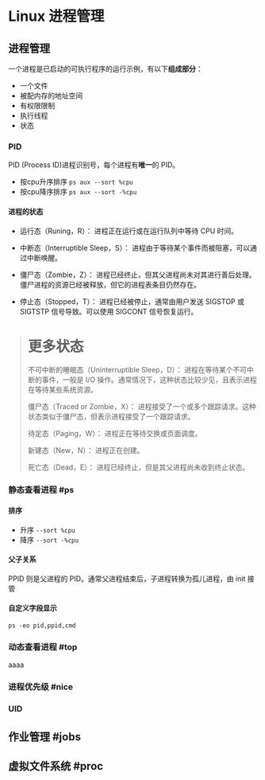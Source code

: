 #  Linux 进程管理

## 进程管理

一个进程是已启动的可执行程序的运行示例，有以下**组成部分**：

- 一个文件
- 被配内存的地址空间
- 有权限限制
- 执行线程
- 状态

### PID

PID (Process ID)进程识别号，每个进程有**唯一**的 PID。

- 按cpu升序排序 `ps aux --sort %cpu`
- 按cpu降序排序 `ps aux --sort -%cpu` 

#### 进程的状态

- 运行态（Runing，R）：
  进程正在运行或在运行队列中等待 CPU 时间。

- 中断态（Interruptible Sleep，S）：
  进程由于等待某个事件而被阻塞，可以通过中断唤醒。

- 僵尸态（Zombie，Z）：
  进程已经终止，但其父进程尚未对其进行善后处理。僵尸进程的资源已经被释放，但它的进程表条目仍然存在。

- 停止态（Stopped，T）：
  进程已经被停止，通常由用户发送 SIGSTOP 或 SIGTSTP 信号导致。可以使用 SIGCONT 信号恢复运行。

> # 更多状态
>
> 不可中断的睡眠态（Uninterruptible Sleep，D）：
> 进程在等待某个不可中断的事件，一般是 I/O 操作。通常情况下，这种状态比较少见，且表示进程在等待某些系统资源。
>
> 僵尸态（Traced or Zombie，X）：
> 进程接受了一个或多个跟踪请求。这种状态类似于僵尸态，但表示进程接受了一个跟踪请求。
>
> 待定态（Paging，W）：
> 进程正在等待交换或页面调度。
>
> 新建态（New，N）：
> 进程正在创建。
>
> 死亡态（Dead，E）：
> 进程已经终止，但是其父进程尚未收到终止状态。

### 静态查看进程 #ps

#### 排序

- 升序 `--sort %cpu`
- 降序 `--sort -%cpu`

#### 父子关系

PPID 则是父进程的 PID。通常父进程结束后，子进程转换为孤儿进程，由 init 接管

#### 自定义字段显示

`ps -eo pid,ppid,cmd`

### 动态查看进程 #top

aaaa
### 进程优先级 #nice

### UID


## 作业管理 #jobs

## 虚拟文件系统 #proc